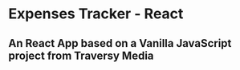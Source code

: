 # Expenses Tracker - React
## An React App based on a Vanilla JavaScript project from Traversy Media
